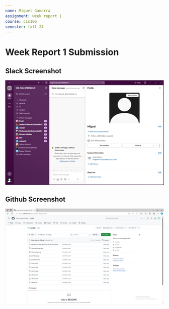 ```yaml
---
name: Miguel Gamarra
assignment: week report 1
course: cis106
semester: fall 24
---
```


# Week Report 1 Submission

## Slack Screenshot
![slack](slack.png)

## Github Screenshot
![github](github.png)